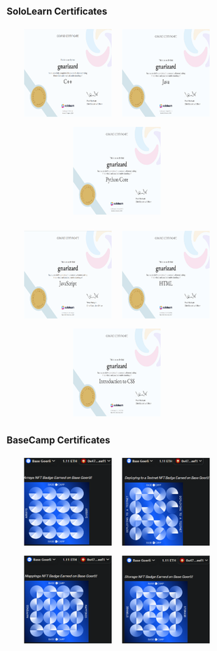 <!-- Start of GitHub profile README -->

<!-- SoloLearn Certificates Section -->
## SoloLearn Certificates
<p align="center">
    <img src="sL_cpp.png" alt="C++ Course Certificate" width="200" height="200" style="padding: 10px;" />
    <img src="SL_Java.jpg" alt="Java Course Certificate" width="200" height="200" style="padding: 10px;" />
    <img src="SL_PY.jpg" alt="Python-Core Course Certificate" width="200" height="200" style="padding: 10px;" />
</p>
<p align="center">
    <img src="sL_js.png" alt="JavaScript Course Certificate" width="200" height="200" style="padding: 10px;" />
    <img src="SL_HTML.jpg" alt="HTML Course Certificate" width="200" height="200" style="padding: 10px;" />
    <img src="SL_CSS.jpg" alt="CSS Course Certificate" width="200" height="200" style="padding: 10px;" />
</p>

<!-- Base Camp Certificates Section -->
## BaseCamp Certificates
<p align="center">
    <img src="Base_Arrays.png" alt="Base Camp Arrays Certificate" width="200" height="200" style="padding: 10px;" />
    <img src="Base_Deployment.png" alt="Base Camp Deployment Certificate" width="200" height="200" style="padding: 10px;" />
    <img src="Base_Maps.png" alt="Base Camp Maps Certificate" width="200" height="200" style="padding: 10px;" />
    <img src="Base_Storage.png" alt="Base Camp Storage Certificate" width="200" height="200" style="padding: 10px;" />
</p>

<!-- End of GitHub profile README -->
